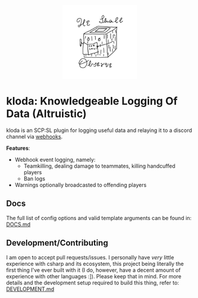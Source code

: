<p align="center">
    <img src="./res/log.png" width=200 height=200>
</p>

# kloda: Knowledgeable Logging Of Data (Altruistic)
kloda is an SCP:SL plugin for logging useful data and relaying it to a discord channel via [webhooks](https://support.discord.com/hc/en-us/articles/228383668-Intro-to-Webhooks).

**Features**:
 - Webhook event logging, namely:
   - Teamkilling, dealing damage to teammates, killing handcuffed players
   - Ban logs
  - Warnings optionally broadcasted to offending players

## Docs
The full list of config options and valid template arguments can be found in: [DOCS.md](DOCS.md)

## Development/Contributing
I am open to accept pull requests/issues. 
I personally have _very_ little experience with csharp and its ecosystem, this project being literally the first thing I've ever built with it (I do, however, have a decent amount of experience with other languages :]). Please keep that in mind.
For more details and the development setup required to build this thing, refer to: [DEVELOPMENT.md](DEVELOPMENT.md)
